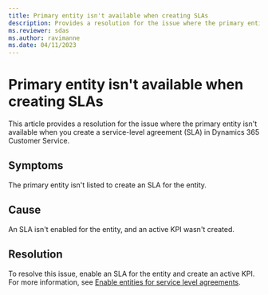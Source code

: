 ```yaml
---
title: Primary entity isn't available when creating SLAs
description: Provides a resolution for the issue where the primary entity isn't available when creating SLAs in Dynamics 365 Customer Service.
ms.reviewer: sdas
ms.author: ravimanne
ms.date: 04/11/2023
---
```

# Primary entity isn't available when creating SLAs

This article provides a resolution for the issue where the primary entity isn't available when you create a service-level agreement (SLA) in Dynamics 365 Customer Service.

## Symptoms

The primary entity isn't listed to create an SLA for the entity.

## Cause

An SLA isn't enabled for the entity, and an active KPI wasn't created.

## Resolution

To resolve this issue, enable an SLA for the entity and create an active KPI. For more information, see [Enable entities for service level agreements](/dynamics365/customer-service/enable-entities-service-level-agreements#enable-entities-for-service-level-agreements).
